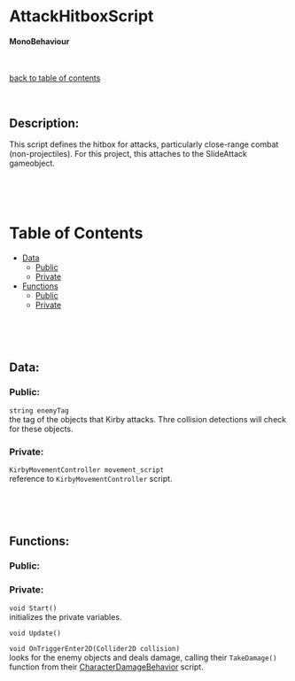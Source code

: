 # AttackHitboxScript

#### MonoBehaviour

<p>&nbsp;</p>

[back to table of contents](/CodeDescription/TableOfContents.md)

<p>&nbsp;</p>

## Description:
This script defines the hitbox for attacks, particularly close-range combat (non-projectiles). For this project, this attaches to the SlideAttack gameobject. 

<p>&nbsp;</p>
<p>&nbsp;</p>

# Table of Contents
- [Data](#data)
    - [Public](#public)
    - [Private](#private)
- [Functions](#functions)
    - [Public](#public-1)
    - [Private](#private-1)

<p>&nbsp;</p>
<p>&nbsp;</p>

## Data:

### **Public:**

`string enemyTag`  
the tag of the objects that Kirby attacks. Thre collision detections will check for these objects.

### **Private:**

`KirbyMovementController movement_script`  
reference to `KirbyMovementController` script.

<p>&nbsp;</p>
<p>&nbsp;</p>

## Functions:

### **Public:**

### **Private:**

`void Start()`  
initializes the private variables.

`void Update()`  

`void OnTriggerEnter2D(Collider2D collision)`  
looks for the enemy objects and deals damage, calling their `TakeDamage()` function from their [CharacterDamageBehavior](/CodeDescription/Character/CharacterDamageBehavior.md) script.
